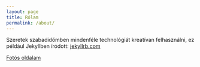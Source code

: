 ```yaml
---
layout: page
title: Rólam
permalink: /about/
---
```


Szeretek szabadidőmben mindenféle technológiát kreatívan felhasználni, ez például Jekyllben íródott: [jekyllrb.com](https://jekyllrb.com/)

[Fotós oldalam](https://fabiantamas.com/)
